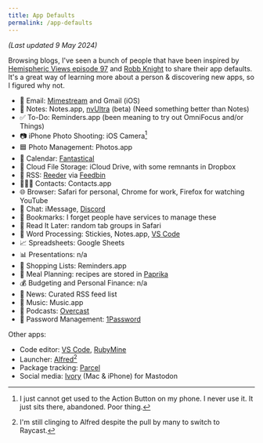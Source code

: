 ```yaml
---
title: App Defaults
permalink: /app-defaults
---
```


_(Last updated 9 May 2024)_

Browsing blogs, I've seen a bunch of people that have been inspired by [Hemispheric Views episode 97](https://listen.hemisphericviews.com/097) and [Robb Knight](https://defaults.rknight.me/) to share their app defaults. It's a great way of learning more about a person & discovering new apps, so I figured why not.

- 📨 Email: [Mimestream](http://mimestream.com) and Gmail (iOS)
- 📝 Notes: Notes.app, [nvUltra](https://nvultra.com) (beta) (Need something better than Notes)
- ✅ To-Do: Reminders.app (been meaning to try out OmniFocus and/or Things)
- 📷 iPhone Photo Shooting: iOS Camera[^1]
- 🟦 Photo Management: Photos.app
- 📆 Calendar: [Fantastical](https://flexibits.com/fantastical)
- 📁 Cloud File Storage: iCloud Drive, with some remnants in Dropbox
- 📖 RSS: [Reeder](https://reederapp.com) via [Feedbin](http://feedbin.com)
- 🙍🏻‍♂️ Contacts: Contacts.app
- 🌐 Browser: Safari for personal, Chrome for work, Firefox for watching YouTube
- 💬 Chat: iMessage, [Discord](https://discord.gg)
- 🔖 Bookmarks: I forget people have services to manage these
- 📑 Read It Later: random tab groups in Safari
- 📜 Word Processing: Stickies, Notes.app, [VS Code](https://code.visualstudio.com)
- 📈 Spreadsheets: Google Sheets
- 📊 Presentations: n/a
- 🛒 Shopping Lists: Reminders.app
- 🍴 Meal Planning: recipes are stored in [Paprika](http://paprikaapp.com)
- 💰 Budgeting and Personal Finance: n/a
- 📰 News: Curated RSS feed list
- 🎵 Music: Music.app
- 🎤 Podcasts: [Overcast](https://overcast.fm)
- 🔐 Password Management: [1Password](https://1password.com)

Other apps:

- Code editor: [VS Code](https://code.visualstudio.com), [RubyMine](https://www.jetbrains.com/ruby/)
- Launcher: [Alfred](http://alfred.app)[^2]
- Package tracking: [Parcel](https://parcelapp.net)
- Social media: [Ivory](https://tapbots.com/ivory/) (Mac & iPhone) for Mastodon

[^1]: I just cannot get used to the Action Button on my phone. I never use it. It just sits there, abandoned. Poor thing.
[^2]: I'm still clinging to Alfred despite the pull by many to switch to Raycast.